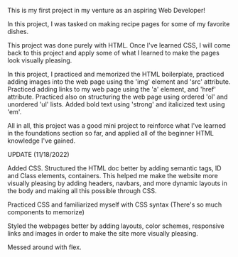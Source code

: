 This is my first project in my venture as an aspiring Web Developer!

In this project, I was tasked on making recipe pages for some of my favorite dishes. 

This project was done purely with HTML. Once I've learned CSS, I will come back to this project and apply some of what I learned to make the pages look visually pleasing.

In this project, I practiced and memorized the HTML boilerplate, practiced adding images into the web page using the 'img' element and 'src' attribute. Practiced adding links to my web page using the 'a' element, and 'href' attribute. Practiced also on structuring the web page using ordered 'ol' and unordered 'ul' lists. Added bold text using 'strong' and italicized text using 'em'. 

All in all, this project was a good mini project to reinforce what I've learned in the foundations section so far, and applied all of the beginner HTML knowledge I've gained.

UPDATE (11/18/2022)

Added CSS.
Structured the HTML doc better by adding semantic tags, ID and Class elements, containers. This helped me make the website more visually pleasing by adding headers, navbars, and more dynamic layouts in the body and making all this possible through CSS.

Practiced CSS and familiarized myself with CSS syntax (There's so much components to memorize)

Styled the webpages better by adding layouts, color schemes, responsive links and images in order to make the site more visually pleasing.

Messed around with flex.